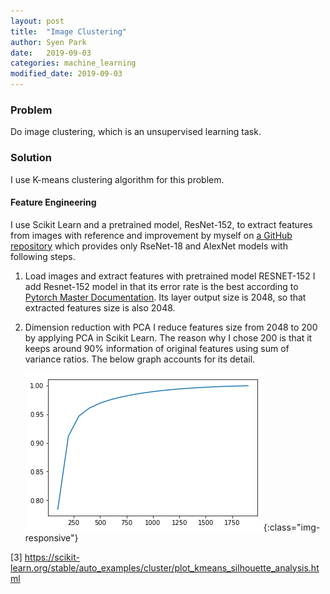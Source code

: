 ```yaml
---
layout: post
title:  "Image Clustering"
author: Syen Park
date:   2019-09-03
categories: machine_learning
modified_date: 2019-09-03
---
```


### Problem

Do image clustering, which is an unsupervised learning task.

### Solution

I use K-means clustering algorithm for this problem.

#### Feature Engineering

I use Scikit Learn and a pretrained model, ResNet-152, to extract features from images with reference
and improvement by myself on [a GitHub repository](https://github.com/christiansafka/img2vec) which provides only RseNet-18 and AlexNet
models with following steps.

1. Load images and extract features with pretrained model RESNET-152
   I add Resnet-152 model in that its error rate is the best according to [Pytorch Master
   Documentation](https://pytorch.org/docs/stable/torchvision/models.html). Its layer output size is 2048, so that extracted features size is also 2048.

2. Dimension reduction with PCA
   I reduce features size from 2048 to 200 by applying PCA in Scikit Learn. The reason why I
   chose 200 is that it keeps around 90% information of original features using sum of variance
   ratios. The below graph accounts for its detail.

   ![PCA plot](/assets/K-means_PCA.png){:class="img-responsive"}


[3] https://scikit-learn.org/stable/auto_examples/cluster/plot_kmeans_silhouette_analysis.html
